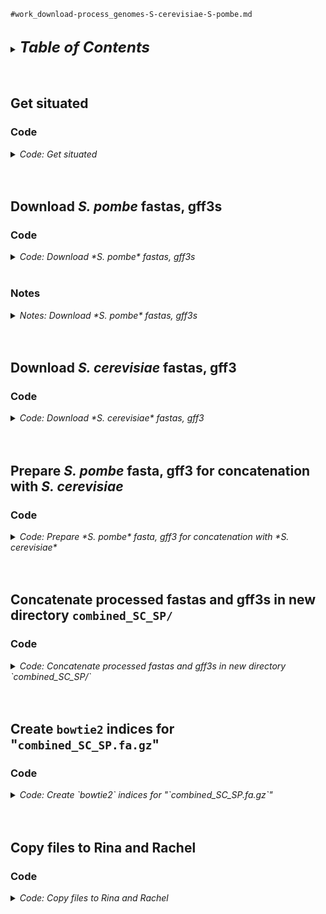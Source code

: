 
`#work_download-process_genomes-S-cerevisiae-S-pombe.md`
<br />
<br />

<details>
<summary><font size="+2"><b><i>Table of Contents</i></b></font></summary>
<!-- MarkdownTOC -->

1. [Get situated](#get-situated)
    1. [Code](#code)
1. [Download *S. pombe* fastas, gff3s](#download-s-pombe-fastas-gff3s)
    1. [Code](#code-1)
    1. [Notes](#notes)
1. [Download *S. cerevisiae* fastas, gff3](#download-s-cerevisiae-fastas-gff3)
    1. [Code](#code-2)
1. [Prepare *S. pombe* fasta, gff3 for concatenation with *S. cerevisiae*](#prepare-s-pombe-fasta-gff3-for-concatenation-with-s-cerevisiae)
    1. [Code](#code-3)
1. [Prepare *S. cerevisiae* fasta, gff3 for concatenation with *S. pombe*](#prepare-s-cerevisiae-fasta-gff3-for-concatenation-with-s-pombe)
    1. [Code](#code-4)
1. [Concatenate processed fastas and gff3s in new directory `combined_SC_SP/`](#concatenate-processed-fastas-and-gff3s-in-new-directory-combined_sc_sp)
    1. [Code](#code-5)
1. [Create `bowtie2` indices for "`combined_SC_SP.fa.gz`"](#create-bowtie2-indices-for-combined_sc_spfagz)
    1. [Code](#code-6)
1. [Copy files to Rina and Rachel](#copy-files-to-rina-and-rachel)
    1. [Code](#code-7)

<!-- /MarkdownTOC -->
</details>
<br />
<br />

<a id="get-situated"></a>
## Get situated
<a id="code"></a>
### Code
<details>
<summary><i>Code: Get situated</i></summary>

```bash
#!/bin/bash

cd "${HOME}/tsukiyamalab/kalavatt/genomes" ||
    echo "cd'ing failed; check on this..."

d_pombe="Schizosaccharomyces_pombe/"
if [[ ! -d "${d_pombe}" ]]; then mkdir "${d_pombe}"; fi

d_cerevisiae="Saccharomyces_cerevisiae/"
if [[ ! -d "${d_cerevisiae}" ]]; then mkdir "${d_cerevisiae}"; fi

alias .,="ls -lhaFG"
alias .,s="ls -lhaFG ./*"
```
</details>
<br />
<br />

<a id="download-s-pombe-fastas-gff3s"></a>
## Download *S. pombe* fastas, gff3s
<a id="code-1"></a>
### Code
<details>
<summary><i>Code: Download *S. pombe* fastas, gff3s</i></summary>

```bash
#!/bin/bash

cd "${HOME}/genomes/" || echo "cd'ing failed; check on this..."
cd "${d_pombe}" || echo "cd'ing failed; check on this..."


#  Download fastas ------------------------------------------------------------
if [[ ! -d "fasta/" ]]; then mkdir "fasta/"; fi

cd "fasta/" || echo "cd'ing failed; check on this..."

u_fa="https://www.pombase.org/data/genome_sequence_and_features/genome_sequence"
unset f_fa && typeset -a f_fa=(
    Schizosaccharomyces_pombe_all_chromosomes.fa.gz
    Schizosaccharomyces_pombe_chr_II_telomeric_gap.fa.gz
    Schizosaccharomyces_pombe_chromosome_I.fa.gz
    Schizosaccharomyces_pombe_chromosome_II.fa.gz
    Schizosaccharomyces_pombe_chromosome_III.fa.gz
    Schizosaccharomyces_pombe_mating_type_region.fa.gz
    Schizosaccharomyces_pombe_mitochondrial_chromosome.fa.gz
)

#  Download the files
for i in "${f_fa[@]}"; do curl "${u_fa}/${i}" > "${i}"; done

#  Check the directory
run_check=true
if ${run_check}; then .,; fi

#  How do the chromosome names look?
run_check=true
if ${run_check}; then
    zcat Schizosaccharomyces_pombe_all_chromosomes.fa.gz | grep "^>"
fi


#  Download gff3s -------------------------------------------------------------
if [[ ! -d "gff3" ]]; then mkdir "gff3"; fi

cd "gff3/" || echo "cd'ing failed; check on this..."

u_gff3="https://www.pombase.org/data/genome_sequence_and_features/gff3/"
unset f_gff3 && typeset -a f_gff3=(
    Schizosaccharomyces_pombe_all_chromosomes.gff3.gz
    Schizosaccharomyces_pombe_chr_II_telomeric_gap.gff3.gz
    Schizosaccharomyces_pombe_chromosome_I.gff3.gz
    Schizosaccharomyces_pombe_chromosome_II.gff3.gz
    Schizosaccharomyces_pombe_chromosome_III.gff3.gz
    Schizosaccharomyces_pombe_mating_type_region.gff3.gz
    Schizosaccharomyces_pombe_mitochondrial_chromosome.gff3.gz
)

#  Download the files
for i in "${f_gff3[@]}"; do curl "${u_gff3}/${i}" > "${i}"; done

#  Check the directory
run_check=true
if ${run_check}; then .,; fi

#  How do the chromosome names look?
run_check=true
if ${run_check}; then
    zcat Schizosaccharomyces_pombe_all_chromosomes.gff3.gz \
        | cut -f 1 \
        | sort \
        | uniq
fi
```
</details>
<br />

<a id="notes"></a>
### Notes
<details>
<summary><i>Notes: Download *S. pombe* fastas, gff3s</i></summary>

Fasta file information as of 2023-0529, the date of downloading (no `README` in directory):
- Schizosaccharomyces_pombe_all_chromosomes.fa.gz 2023-05-11 02:56 3.6M
- Schizosaccharomyces_pombe_chr_II_telomeric_gap.fa.gz 2023-05-11 02:56 6.4K
- Schizosaccharomyces_pombe_chromosome_I.fa.gz 2023-05-11 02:56 1.6M
- Schizosaccharomyces_pombe_chromosome_II.fa.gz 2023-05-11 02:56 1.3M
- Schizosaccharomyces_pombe_chromosome_III.fa.gz 2023-05-11 02:56 711K
- Schizosaccharomyces_pombe_mating_type_region.fa.gz 2023-05-11 02:56 6.4K
- Schizosaccharomyces_pombe_mitochondrial_chromosome.fa.gz 2023-05-11 02:56 6.1K

Gff3 file information as of 2023-0529, the date of downloading (no `README` in directory):
- Schizosaccharomyces_pombe_all_chromosomes.gff3.gz 2023-05-28 02:12 601K
- Schizosaccharomyces_pombe_chr_II_telomeric_gap.gff3.gz 2023-05-28 02:12 297
- Schizosaccharomyces_pombe_chromosome_I.gff3.gz 2023-05-28 02:12 267K
- Schizosaccharomyces_pombe_chromosome_II.gff3.gz 2023-05-28 02:12 220K
- Schizosaccharomyces_pombe_chromosome_III.gff3.gz 2023-05-28 02:12 114K
- Schizosaccharomyces_pombe_mating_type_region.gff3.gz 2023-05-28 02:12 401
- Schizosaccharomyces_pombe_mitochondrial_chromosome.gff3.gz 2023-05-28 02:12 1.4K
</details>
<br />
<br />

<a id="download-s-cerevisiae-fastas-gff3"></a>
## Download *S. cerevisiae* fastas, gff3
<a id="code-2"></a>
### Code
<details>
<summary><i>Code: Download *S. cerevisiae* fastas, gff3</i></summary>

```bash
#!/bin/bash

cd "${HOME}/genomes/" || echo "cd'ing failed; check on this..."
cd "${d_cerevisiae}" || echo "cd'ing failed; check on this..."


#  Download fastas, gff3 ------------------------------------------------------
u_tgz="http://sgd-archive.yeastgenome.org/sequence/S288C_reference/genome_releases"
f_tgz="S288C_reference_genome_R64-3-1_20210421.tgz"

#  Download the tarfile of fastas and gff3
curl "${u_tgz}/${f_tgz}" > "${f_tgz}"

#  Decompress the directory
tar -xvzf "${f_tgz}"

#  Rename the directory to "fasta/"
mv "S288C_reference_genome_R64-3-1_20210421/" "fasta/"

#  Create a "gff3/" directory and move the gff3 file from "fasta/" to "gff3/"
mkdir gff3/ && \
    mv "fasta/saccharomyces_cerevisiae_R64-3-1_20210421.gff.gz" "gff3/"

#  Check how everything looks
run_check=true
if ${run_check}; then
    .,s
    .,
fi
```
</details>
<br />
<br />


<a id="prepare-s-pombe-fasta-gff3-for-concatenation-with-s-cerevisiae"></a>
## Prepare *S. pombe* fasta, gff3 for concatenation with *S. cerevisiae*
<a id="code-3"></a>
### Code
<details>
<summary><i>Code: Prepare *S. pombe* fasta, gff3 for concatenation with *S. cerevisiae*</i></summary>

```bash
#!/bin/bash

cd "${HOME}/genomes/" || echo "cd'ing failed; check on this..."
cd "${d_pombe}" || echo "cd'ing failed; check on this..."


#  Process fasta --------------------------------------------------------------
#  Create a directory for the processed fasta
if [[ ! -d "fasta-processed" ]]; then mkdir "fasta-processed"; fi

#  Copy over file to process, then cd into directory
cp \
    "fasta/Schizosaccharomyces_pombe_all_chromosomes.fa.gz" \
    "fasta-processed/"

cd "fasta-processed" ||
    echo "cd'ing failed; check on this..."

#  What do chromosome names look like?
run_check=true
if ${run_check}; then
    zgrep "^>" "Schizosaccharomyces_pombe_all_chromosomes.fa.gz"
fi

#  Create a decompressed version of the fasta
gzip -cd "Schizosaccharomyces_pombe_all_chromosomes.fa.gz" \
    > "Schizosaccharomyces_pombe_all_chromosomes.fa"

#  Use sed to rename chromosomes; save the results to "tmp.fa"
if [[ -f "tmp.fa" ]]; then rm "tmp.fa"; fi
sed 's/^>chr_II_telomeric_gap\ Schizosaccharomyces_pombe/>SP_II_TG/g;s/^>I\ Schizosaccharomyces_pombe/>SP_I/g;s/^>II\ Schizosaccharomyces_pombe/>SP_II/g;s/^>III\ Schizosaccharomyces_pombe/>SP_III/g;s/^>mating_type_region\ Schizosaccharomyces_pombe/>SP_MTR/g;s/^>mitochondrial\ Schizosaccharomyces_pombe/>SP_Mito/g' "Schizosaccharomyces_pombe_all_chromosomes.fa" \
    > "tmp.fa"

#  Check the new chromosome names
run_check=true
if ${run_check}; then cat "tmp.fa" | grep "^>"; fi

#  Overwrite the initial file with the contents of "tmp.fa"
mv -f "tmp.fa" "Schizosaccharomyces_pombe_all_chromosomes.fa"

#  Double check chromosome names
cat "Schizosaccharomyces_pombe_all_chromosomes.fa" | grep "^>"

#  Remove the compressed initial file
rm *.gz

#  Compress the updated file (with new chromosome names)
gzip *.fa

#  Check the directory
run_check=true
if ${run_check}; then .,; fi

#  Check chromosome names again
run_check=true
if ${run_check}; then
    zcat "Schizosaccharomyces_pombe_all_chromosomes.fa.gz" | grep "^>"
fi


#  Process gff3 ---------------------------------------------------------------
cd .. && pwd

#  Create a directory for the processed gff3
if [[ ! -d "gff3-processed/" ]]; then mkdir "gff3-processed/"; fi

#  Copy over file to process, then cd into directory
cp "gff3/Schizosaccharomyces_pombe_all_chromosomes.gff3.gz" "gff3-processed/"

cd "gff3-processed/" || echo "cd'ing failed; check on this..."

#  What do chromosome names look like?
run_check=true
if ${run_check}; then
    zcat "Schizosaccharomyces_pombe_all_chromosomes.gff3.gz" \
        | cut -f 1 \
        | sort \
        | uniq
fi

#  Use sed to rename chromosomes; save the results to "tmp.gff3"
zcat "Schizosaccharomyces_pombe_all_chromosomes.gff3.gz" \
    | sed 's/^chr_II_telomeric_gap/SP_II_TG/g;s/^I/SP_I/g;s/^II/SP_II/g;s/^III/SP_III/g;s/^mating_type_region/SP_MTR/g;s/^mitochondrial/SP_Mito/g' \
        > "tmp.gff3"

#  Check on the file contents
run_check=true
if ${run_check}; then
    head "tmp.gff3"
    tail "tmp.gff3"
    zcat "../gff3/Schizosaccharomyces_pombe_all_chromosomes.gff3.gz" | tail
fi

#  Check on the chromosome names in "tmp.gff3"
run_check=true
if ${run_check}; then cat "tmp.gff3" | cut -f 1 | sort | uniq; fi

#  Rename "tmp.gff3" to "Schizosaccharomyces_pombe_all_chromosomes.gff3"
mv "tmp.gff3" "Schizosaccharomyces_pombe_all_chromosomes.gff3"

#  Remove the initial gzipped file
rm "Schizosaccharomyces_pombe_all_chromosomes.gff3.gz"

#  Compress "Schizosaccharomyces_pombe_all_chromosomes.gff3"
gzip "Schizosaccharomyces_pombe_all_chromosomes.gff3"

#  Check the directory contents
run_check=true
if ${run_check}; then .,; fi

#  Check chromosome names again
run_check=true
if ${run_check}; then
    zcat "Schizosaccharomyces_pombe_all_chromosomes.gff3.gz" \
        | cut -f 1 \
        | sort \
        | uniq
fi
    ```
</details>
<br />
<br />

<a id="prepare-s-cerevisiae-fasta-gff3-for-concatenation-with-s-pombe"></a>
## Prepare *S. cerevisiae* fasta, gff3 for concatenation with *S. pombe*
<a id="code-4"></a>
### Code
<details>
<summary><i>Code: Prepare *S. cerevisiae* fasta, gff3 for concatenation with *S. pombe*</i></summary>

```bash
#!/bin/bash

cd "${HOME}/genomes/" || echo "cd'ing failed; check on this..."
cd "${d_cerevisiae}" || echo "cd'ing failed; check on this..."


#  Process fasta --------------------------------------------------------------
if [[ ! -d "fasta-processed" ]]; then mkdir "fasta-processed"; fi

#  Copy over file to process, then cd into directory
cp \
    "fasta/S288C_reference_sequence_R64-3-1_20210421.fsa.gz" \
    "fasta-processed/"

cd "fasta-processed" || echo "cd'ing failed; check on this..."

#  Check the chromosome names in the fasta
zcat "S288C_reference_sequence_R64-3-1_20210421.fsa.gz" | grep "^>"

#  Simplify the names of chromosomes in the S. cerevisiae fasta
if [[ -f "tmp.fa" ]]; then rm "tmp.fa"; fi
zcat "S288C_reference_sequence_R64-3-1_20210421.fsa.gz" \
    | sed 's/^>ref|NC_001133|\ \[org=Saccharomyces\ cerevisiae\]\ \[strain=S288C\]\ \[moltype=genomic\]\ \[chromosome=I\]/>I/g;s/^>ref|NC_001134|\ \[org=Saccharomyces\ cerevisiae\]\ \[strain=S288C\]\ \[moltype=genomic\]\ \[chromosome=II\]/>II/g;s/^>ref|NC_001135|\ \[org=Saccharomyces\ cerevisiae\]\ \[strain=S288C\]\ \[moltype=genomic\]\ \[chromosome=III\]/>III/g;s/^>ref|NC_001136|\ \[org=Saccharomyces\ cerevisiae\]\ \[strain=S288C\]\ \[moltype=genomic\]\ \[chromosome=IV\]/>IV/g;s/^>ref|NC_001137|\ \[org=Saccharomyces\ cerevisiae\]\ \[strain=S288C\]\ \[moltype=genomic\]\ \[chromosome=V\]/>V/g;s/^>ref|NC_001138|\ \[org=Saccharomyces\ cerevisiae\]\ \[strain=S288C\]\ \[moltype=genomic\]\ \[chromosome=VI\]/>VI/g;s/^>ref|NC_001139|\ \[org=Saccharomyces\ cerevisiae\]\ \[strain=S288C\]\ \[moltype=genomic\]\ \[chromosome=VII\]/>VII/g;s/^>ref|NC_001140|\ \[org=Saccharomyces\ cerevisiae\]\ \[strain=S288C\]\ \[moltype=genomic\]\ \[chromosome=VIII\]/>VIII/g;s/^>ref|NC_001141|\ \[org=Saccharomyces\ cerevisiae\]\ \[strain=S288C\]\ \[moltype=genomic\]\ \[chromosome=IX\]/>IX/g;s/^>ref|NC_001142|\ \[org=Saccharomyces\ cerevisiae\]\ \[strain=S288C\]\ \[moltype=genomic\]\ \[chromosome=X\]/>X/g;s/^>ref|NC_001143|\ \[org=Saccharomyces\ cerevisiae\]\ \[strain=S288C\]\ \[moltype=genomic\]\ \[chromosome=XI\]/>XI/g;s/^>ref|NC_001144|\ \[org=Saccharomyces\ cerevisiae\]\ \[strain=S288C\]\ \[moltype=genomic\]\ \[chromosome=XII\]/>XII/g;s/^>ref|NC_001145|\ \[org=Saccharomyces\ cerevisiae\]\ \[strain=S288C\]\ \[moltype=genomic\]\ \[chromosome=XIII\]/>XIII/g;s/^>ref|NC_001146|\ \[org=Saccharomyces\ cerevisiae\]\ \[strain=S288C\]\ \[moltype=genomic\]\ \[chromosome=XIV\]/>XIV/g;s/^>ref|NC_001147|\ \[org=Saccharomyces\ cerevisiae\]\ \[strain=S288C\]\ \[moltype=genomic\]\ \[chromosome=XV\]/>XV/g;s/^>ref|NC_001148|\ \[org=Saccharomyces\ cerevisiae\]\ \[strain=S288C\]\ \[moltype=genomic\]\ \[chromosome=XVI\]/>XVI/g;s/^>ref|NC_001224|\ \[org=Saccharomyces\ cerevisiae\]\ \[strain=S288C\]\ \[moltype=genomic\]\ \[location=mitochondrion\]\ \[top=circular\]/>Mito/g' \
        > "tmp.fa"

#  Check the new chromosome names in "tmp.fa"
run_check=true
if ${run_check}; then cat "tmp.fa" | grep "^>"; fi

#  Remove the intial infile
rm "S288C_reference_sequence_R64-3-1_20210421.fsa.gz"

#  Rename "tmp.fa" to "S288C_reference_sequence_R64-3-1_20210421.fa"
mv -f "tmp.fa" "S288C_reference_sequence_R64-3-1_20210421.fa"

#  Compress "S288C_reference_sequence_R64-3-1_20210421.fa"
gzip "S288C_reference_sequence_R64-3-1_20210421.fa"

#  Check the directory contents
run_check=true
if ${run_check}; then .,; fi

#  Check the chromosome names
run_check=true
if ${run_check}; then
    zcat "S288C_reference_sequence_R64-3-1_20210421.fa.gz" | grep "^>"
fi


#  Process gff3 ---------------------------------------------------------------
cd .. && pwd

#  Create a directory for the processed gff3
if [[ ! -d "gff3-processed/" ]]; then mkdir "gff3-processed/"; fi

#  Copy over file to process, then cd into directory
cp "gff3/saccharomyces_cerevisiae_R64-3-1_20210421.gff.gz" "gff3-processed/"

cd "gff3-processed/" || echo "cd'ing failed; check on this..."

#  What do chromosome names look like?
run_check=true
if ${run_check}; then
    zcat "saccharomyces_cerevisiae_R64-3-1_20210421.gff.gz" \
        | cut -f 1 \
        | sort \
        | uniq
fi
#NOTE There are fasta sequences in this file that need to be excluded

#  Decompress "saccharomyces_cerevisiae_R64-3-1_20210421.gff.gz"
gzip -cd "saccharomyces_cerevisiae_R64-3-1_20210421.gff.gz" \
    > "saccharomyces_cerevisiae_R64-3-1_20210421.gff"

#  Remove everything after line containing ### (fasta chromosome sequences)
if [[ -f "tmp.gff3" ]]; then rm "tmp.gff3"; fi
sed -n '/###/q;p' < saccharomyces_cerevisiae_R64-3-1_20210421.gff > tmp.gff3

#  Check the chromosome names now that fasta sequences are gone
run_check=true
if ${run_check}; then cat "tmp.gff3" | cut -f 1 | sort | uniq; fi

#  Use sed to rename chromosomes; save the results to "tmp.gff3"
cat "tmp.gff3" \
    | sed 's/^chr//g;s/^mt/Mito/g' \
        > "tmp.2.gff3"

#  Check the chromosome names in the updated file
run_check=true
if ${run_check}; then cat "tmp.2.gff3" | cut -f 1 | sort | uniq; fi

#  Check on the file contents
head "tmp.2.gff3"
tail "tmp.2.gff3"

#  Rename "tmp.2.gff3" to "saccharomyces_cerevisiae_R64-3-1_20210421.gff3"
mv "tmp.2.gff3" "saccharomyces_cerevisiae_R64-3-1_20210421.gff3"

#  Compress "saccharomyces_cerevisiae_R64-3-1_20210421.gff3"
gzip "saccharomyces_cerevisiae_R64-3-1_20210421.gff3"

#  Check the directory contents
run_check=true
if ${run_check}; then .,; fi

#  Remove unneeded files
rm \
    "saccharomyces_cerevisiae_R64-3-1_20210421.gff" \
    "saccharomyces_cerevisiae_R64-3-1_20210421.gff.gz" \
    "tmp.gff3"

#  Check the directory contents again
run_check=true
if ${run_check}; then .,; fi

#  Check chromosome names again
run_check=true
if ${run_check}; then
    zcat "saccharomyces_cerevisiae_R64-3-1_20210421.gff3.gz" \
        | cut -f 1 \
        | sort \
        | uniq
fi
```
</details>
<br />
<br />

<a id="concatenate-processed-fastas-and-gff3s-in-new-directory-combined_sc_sp"></a>
## Concatenate processed fastas and gff3s in new directory `combined_SC_SP/`
<a id="code-5"></a>
### Code
<details>
<summary><i>Code: Concatenate processed fastas and gff3s in new directory `combined_SC_SP/`</i></summary>

```bash
#!/bin/bash

cd "${HOME}/tsukiyamalab/kalavatt/genomes/" ||
    echo "cd'ing failed; check on this..."

[[ ! -d "combined_SC_SP" ]] && mkdir -p combined_SC_SP/{fasta,gff3} || true

cp \
    "Saccharomyces_cerevisiae/gff3-processed/saccharomyces_cerevisiae_R64-3-1_20210421.gff3.gz" \
    "combined_SC_SP/gff3/"
cp \
    "Schizosaccharomyces_pombe/gff3-processed/Schizosaccharomyces_pombe_all_chromosomes.gff3.gz" \
    "combined_SC_SP/gff3/"

cp \
    "Saccharomyces_cerevisiae/fasta-processed/S288C_reference_sequence_R64-3-1_20210421.fa.gz" \
    "combined_SC_SP/fasta/"
cp \
    "Schizosaccharomyces_pombe/fasta-processed/Schizosaccharomyces_pombe_all_chromosomes.fa.gz" \
    "combined_SC_SP/fasta/"

cd "combined_SC_SP/gff3/" || echo "cd'ing failed; check on this..."

[[ -f "combined_SC_SP.gff3.gz" ]] && rm "combined_SC_SP.gff3.gz" || true

cat \
    "saccharomyces_cerevisiae_R64-3-1_20210421.gff3.gz" \
    "Schizosaccharomyces_pombe_all_chromosomes.gff3.gz" \
        > "combined_SC_SP.gff3.gz"

#  ARS_consensus_sequence records have strands labeled "0"; these need to be
#+ adjusted or else downstream programs will throw errors when encountering the
#+ "0" strands
zcat "combined_SC_SP.gff3.gz" \
    | awk -F "\t" 'BEGIN {OFS = FS} {if ($7=="0") {$7="."; print $0} else {print $0}}' \
    | gzip \
        > "tmp.gff3.gz"

mv -f "tmp.gff3.gz" "combined_SC_SP.gff3.gz"

run_check=true
if ${run_check}; then .,; fi

run_check=true
if ${run_check}; then
    zcat "combined_SC_SP.gff3.gz" | cut -f 1 | sort | uniq
fi

cd "../fasta" || echo "cd'ing failed; check on this..."

cat \
    "S288C_reference_sequence_R64-3-1_20210421.fa.gz" \
    "Schizosaccharomyces_pombe_all_chromosomes.fa.gz" \
        > "combined_SC_SP.fa.gz"

run_check=true
if ${run_check}; then ls -lhaFG; fi

run_check=true
if ${run_check}; then zcat "combined_SC_SP.fa.gz" | grep "^>"; fi
```
</details>
<br />
<br />

<a id="create-bowtie2-indices-for-combined_sc_spfagz"></a>
## Create `bowtie2` indices for "`combined_SC_SP.fa.gz`"
<a id="code-6"></a>
### Code
<details>
<summary><i>Code: Create `bowtie2` indices for "`combined_SC_SP.fa.gz`"</i></summary>

```bash
#!/bin/bash

cd "${HOME}/genomes/combined_SC_SP" || echo "cd'ing failed; check on this..."

if [[ ! -d "bowtie2/" ]]; then mkdir "bowtie2/"; fi

#  Index the fasta file
cd "fasta/"

gzip -cd "combined_SC_SP.fa.gz" > "combined_SC_SP.fa"

module load SAMtools/1.16.1-GCC-11.2.0 Bowtie2/2.4.4-GCC-11.2.0

run_check=true
if ${run_check}; then cat "combined_SC_SP.fa" | grep "^>"; fi

samtools faidx "combined_SC_SP.fa"

#  Create a "chrom-info" file
cut -f 1,2 "combined_SC_SP.fa.fai" > "combined_SC_SP.chrom-info.tsv"

#  Build the indices
cd .. && pwd

bowtie2-build fasta/combined_SC_SP.fa bowtie2/combined_SC_SP \
    1> >(tee -a bowtie2/combined_SC_SP.stdout.txt) \
    2> >(tee -a bowtie2/combined_SC_SP.stderr.txt)
```
</details>
<br />
<br />

<a id="copy-files-to-rina-and-rachel"></a>
## Copy files to Rina and Rachel
<a id="code-7"></a>
### Code
<details>
<summary><i>Code: Copy files to Rina and Rachel</i></summary>

```bash
#!/bin/bash

cd "${HOME}/tsukiyamalab/kalavatt/genomes" ||
    echo "cd'ing failed; check on this..."

dir_SC_SP="combined_SC_SP/"
dir_Rachel="${HOME}/tsukiyamalab/Rachel"
dir_Rina="${HOME}/tsukiyamalab/Rina"

cp -r "${dir_SC_SP}" "${dir_Rachel}"
cp -r "${dir_SC_SP}" "${dir_Rina}"
```
</details>
<br />
